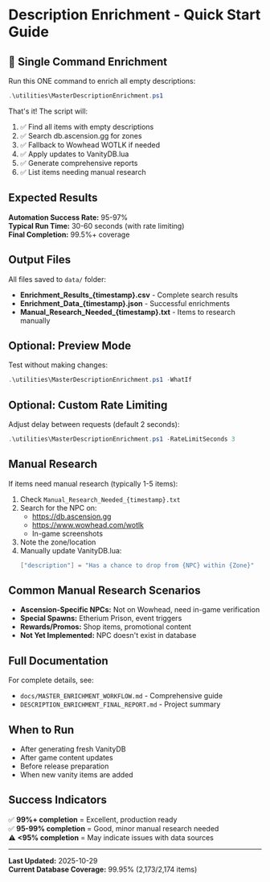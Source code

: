 # Description Enrichment - Quick Start Guide

## 🚀 Single Command Enrichment

Run this ONE command to enrich all empty descriptions:

```powershell
.\utilities\MasterDescriptionEnrichment.ps1
```

That's it! The script will:
1. ✅ Find all items with empty descriptions
2. ✅ Search db.ascension.gg for zones
3. ✅ Fallback to Wowhead WOTLK if needed
4. ✅ Apply updates to VanityDB.lua
5. ✅ Generate comprehensive reports
6. ✅ List items needing manual research

## Expected Results

**Automation Success Rate:** 95-97%  
**Typical Run Time:** 30-60 seconds (with rate limiting)  
**Final Completion:** 99.5%+ coverage

## Output Files

All files saved to `data/` folder:

- **Enrichment_Results_{timestamp}.csv** - Complete search results
- **Enrichment_Data_{timestamp}.json** - Successful enrichments
- **Manual_Research_Needed_{timestamp}.txt** - Items to research manually

## Optional: Preview Mode

Test without making changes:

```powershell
.\utilities\MasterDescriptionEnrichment.ps1 -WhatIf
```

## Optional: Custom Rate Limiting

Adjust delay between requests (default 2 seconds):

```powershell
.\utilities\MasterDescriptionEnrichment.ps1 -RateLimitSeconds 3
```

## Manual Research

If items need manual research (typically 1-5 items):

1. Check `Manual_Research_Needed_{timestamp}.txt`
2. Search for the NPC on:
   - https://db.ascension.gg
   - https://www.wowhead.com/wotlk
   - In-game screenshots
3. Note the zone/location
4. Manually update VanityDB.lua:
   ```lua
   ["description"] = "Has a chance to drop from {NPC} within {Zone}"
   ```

## Common Manual Research Scenarios

- **Ascension-Specific NPCs:** Not on Wowhead, need in-game verification
- **Special Spawns:** Etherium Prison, event triggers
- **Rewards/Promos:** Shop items, promotional content
- **Not Yet Implemented:** NPC doesn't exist in database

## Full Documentation

For complete details, see:
- `docs/MASTER_ENRICHMENT_WORKFLOW.md` - Comprehensive guide
- `DESCRIPTION_ENRICHMENT_FINAL_REPORT.md` - Project summary

## When to Run

- After generating fresh VanityDB
- After game content updates
- Before release preparation
- When new vanity items are added

## Success Indicators

✅ **99%+ completion** = Excellent, production ready  
✅ **95-99% completion** = Good, minor manual research needed  
⚠️ **<95% completion** = May indicate issues with data sources

---

**Last Updated:** 2025-10-29  
**Current Database Coverage:** 99.95% (2,173/2,174 items)
